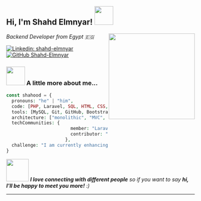 <h2> Hi, I'm Shahd Elmnyar! <img src="https://media.giphy.com/media/mGcNjsfWAjY5AEZNw6/giphy.gif" width="50"></h2>
<img align='right' src="https://media.giphy.com/media/ieyl9zmCjO4b4t6qoY/giphy.gif" width="230">
<p><em>Backend Developer from Egypt 🇪🇬</em></p>

[![Linkedin: shahd-elmnyar](https://img.shields.io/badge/-shahd--elmnyar-blue?style=flat-square&logo=Linkedin&logoColor=white)](https://www.linkedin.com/in/shahd-elmnyar/)
[![GitHub Shahd-Elmnyar](https://img.shields.io/github/followers/Shahd-Elmnyar?label=follow&style=social)](https://github.com/Shahd-Elmnyar)


### <img src="https://media.giphy.com/media/VgCDAzcKvsR6OM0uWg/giphy.gif" width="50"> A little more about me...  

```php
const shahood = {
  pronouns: "he" | "him",
  code: [PHP, Laravel, SQL, HTML, CSS, JavaScript],
  tools: [MySQL, Git, GitHub, Bootstrap, Composer],
  architecture: ["monolithic", "MVC", "REST API"],
  techCommunities: {
                        member: "Laravel Egypt",
                        contributor: "Open Source Projects"
                      },
  challenge: "I am currently enhancing my skills with advanced Laravel features and contributing to open-source projects"
}
```

<img src="https://media.giphy.com/media/LnQjpWaON8nhr21vNW/giphy.gif" width="60"> <em><b>I love connecting with different people</b> so if you want to say <b>hi, I'll be happy to meet you more!</b> :)</em>

---
